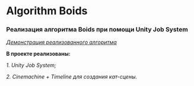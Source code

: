 # Algorithm Boids
### Реализация алгоритма Boids при помощи Unity Job System
[_Демонстрация реализованного алгоритма_](https://youtu.be/pUMu6gGF5pE)

**В проекте реализованы:**

_1. Unity Job System;_

_2. Cinemachine + Timeline для создания кат-сцены._ 
